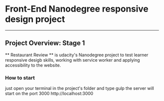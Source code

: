 # Front-End Nanodegree responsive design project
-------------------------------------------------

## Project Overview: Stage 1

** Restaurant Review ** is udacity's Nanodegree project to test learner responsive desigb skills, working with service worker and applying accessibility to the website.

### How to start

just open your terminal in the project's folder and type
  gulp
the server will start on the port 3000
http://localhost:3000